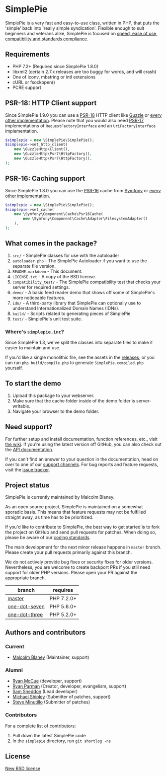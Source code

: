 SimplePie
=========

SimplePie is a very fast and easy-to-use class, written in PHP, that puts the
'simple' back into 'really simple syndication'.  Flexible enough to suit
beginners and veterans alike, SimplePie is focused on [speed, ease of use,
compatibility and standards compliance][what_is].

[what_is]: http://simplepie.org/wiki/faq/what_is_simplepie


Requirements
------------
* PHP 7.2+ (Required since SimplePie 1.8.0)
* libxml2 (certain 2.7.x releases are too buggy for words, and will crash)
* One of iconv, mbstring or intl extensions
* cURL or fsockopen()
* PCRE support

PSR-18: HTTP Client support
--------------

Since SimplePie 1.9.0 you can use a [PSR-18](https://www.php-fig.org/psr/psr-18/) HTTP client like [Guzzle](https://guzzlephp.org)
or [every other implementation](https://packagist.org/providers/psr/http-client-implementation).
Please note that you would also need [PSR-17](https://www.php-fig.org/psr/psr-17/) implementations of `RequestFactoryInterface` and an `UriFactoryInterface` implementation.

```php
$simplepie = new \SimplePie\SimplePie();
$simplepie->set_http_client(
    new \GuzzleHttp\Client(),
    new \GuzzleHttp\Psr7\HttpFactory(),
    new \GuzzleHttp\Psr7\HttpFactory(),
);
```

PSR-16: Caching support
--------------

Since SimplePie 1.8.0 you can use the [PSR-16](https://www.php-fig.org/psr/psr-16/) cache from
[Symfony](https://symfony.com/doc/current/components/cache.html)
or [every other implementation](https://packagist.org/providers/psr/simple-cache-implementation).

```php
$simplepie = new \SimplePie\SimplePie();
$simplepie->set_cache(
    new \Symfony\Component\Cache\Psr16Cache(
        new \Symfony\Component\Cache\Adapter\FilesystemAdapter()
    ),
);
```

What comes in the package?
--------------------------
1. `src/` - SimplePie classes for use with the autoloader
2. `autoloader.php` - The SimplePie Autoloader if you want to use the separate
   file version.
3. `README.markdown` - This document.
4. `LICENSE.txt` - A copy of the BSD license.
5. `compatibility_test/` - The SimplePie compatibility test that checks your
   server for required settings.
6. `demo/` - A basic feed reader demo that shows off some of SimplePie's more
   noticeable features.
7. `idn/` - A third-party library that SimplePie can optionally use to
   understand Internationalized Domain Names (IDNs).
8. `build/` - Scripts related to generating pieces of SimplePie
9. `test/` - SimplePie's unit test suite.

### Where's `simplepie.inc`?
Since SimplePie 1.3, we've split the classes into separate files to make it easier
to maintain and use.

If you'd like a single monolithic file, see the assets in the
[releases](https://github.com/simplepie/simplepie/releases), or you can
run `php build/compile.php` to generate `SimplePie.compiled.php` yourself.

To start the demo
-----------------
1. Upload this package to your webserver.
2. Make sure that the cache folder inside of the demo folder is server-writable.
3. Navigate your browser to the demo folder.


Need support?
-------------
For further setup and install documentation, function references, etc., visit
[the wiki][wiki]. If you're using the latest version off GitHub, you can also
check out the [API documentation][].

If you can't find an answer to your question in the documentation, head on over
to one of our [support channels][]. For bug reports and feature requests, visit
the [issue tracker][].

[API documentation]: http://dev.simplepie.org/api/
[wiki]: http://simplepie.org/wiki/
[support channels]: http://simplepie.org/support/
[issue tracker]: http://github.com/simplepie/simplepie/issues


Project status
--------------
SimplePie is currently maintained by Malcolm Blaney.

As an open source project, SimplePie is maintained on a somewhat sporadic basis.
This means that feature requests may not be fulfilled straight away, as time has
to be prioritized.

If you'd like to contribute to SimplePie, the best way to get started is to fork
the project on GitHub and send pull requests for patches. When doing so, please
be aware of our [coding standards](http://simplepie.org/wiki/misc/coding_standards).

The main development for the next minor release happens in `master` branch.
Please create your pull requests primarily against this branch.

We do not actively provide bug fixes or security fixes for older versions. Nevertheless,
you are welcome to create backport PRs if you still need support for older PHP versions.
Please open your PR against the appropriate branch.

| branch                                                                     | requires    |
|----------------------------------------------------------------------------|-------------|
| [master](https://github.com/simplepie/simplepie/tree/master)               | PHP 7.2.0+  |
| [one-dot-seven](https://github.com/simplepie/simplepie/tree/one-dot-seven) | PHP 5.6.0+  |
| [one-dot-three](https://github.com/simplepie/simplepie/tree/one-dot-three) | PHP 5.2.0+  |


Authors and contributors
------------------------
### Current
* [Malcolm Blaney][] (Maintainer, support)

### Alumni
* [Ryan McCue][] (developer, support)
* [Ryan Parman][] (Creator, developer, evangelism, support)
* [Sam Sneddon][] (Lead developer)
* [Michael Shipley][] (Submitter of patches, support)
* [Steve Minutillo][] (Submitter of patches)

[Malcolm Blaney]: https://mblaney.xyz
[Ryan McCue]: http://ryanmccue.info
[Ryan Parman]: http://ryanparman.com
[Sam Sneddon]: https://gsnedders.com
[Michael Shipley]: http://michaelpshipley.com
[Steve Minutillo]: http://minutillo.com/steve/


### Contributors
For a complete list of contributors:

1. Pull down the latest SimplePie code
2. In the `simplepie` directory, run `git shortlog -ns`


License
-------
[New BSD license](http://www.opensource.org/licenses/BSD-3-Clause)
